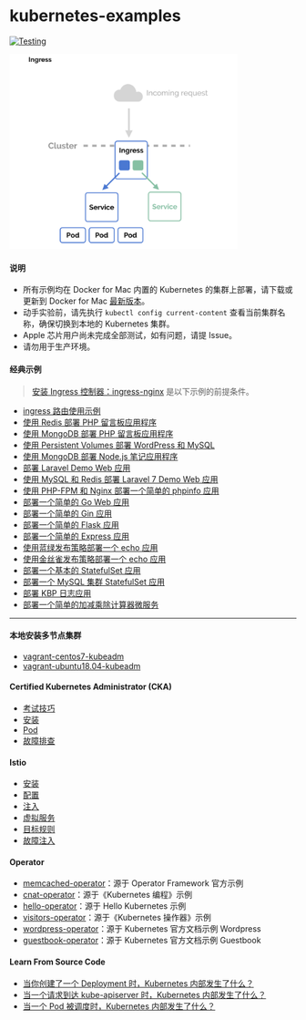 # kubernetes-examples

[![Testing](https://github.com/jxlwqq/kubernetes-examples/actions/workflows/testing.yml/badge.svg)](https://github.com/jxlwqq/kubernetes-examples/actions/workflows/testing.yml)

<img src='./ingress.png' width='400'>

#### 说明

* 所有示例均在 Docker for Mac 内置的 Kubernetes 的集群上部署，请下载或更新到 Docker for Mac [最新版本](https://docs.docker.com/desktop/mac/release-notes/)。
* 动手实验前，请先执行 `kubectl config current-content` 查看当前集群名称，确保切换到本地的 Kubernetes 集群。
* Apple 芯片用户尚未完成全部测试，如有问题，请提 Issue。
* 请勿用于生产环境。

#### 经典示例

> [安装 Ingress 控制器：ingress-nginx](./ingress-nginx) 是以下示例的前提条件。

* [ingress 路由使用示例](deploying-simple-apple-and-banana-ingress)
* [使用 Redis 部署 PHP 留言板应用程序](deploying-php-guestbook-application-with-redis)
* [使用 MongoDB 部署 PHP 留言板应用程序](deploying-php-guestbook-application-with-mongodb)
* [使用 Persistent Volumes 部署 WordPress 和 MySQL](deploying-wordpress-and-mysql-with-persistent-volumes)
* [使用 MongoDB 部署 Node.js 笔记应用程序](deploying-nodejs-note-application-with-mongodb)
* [部署 Laravel Demo Web 应用](deploying-laravel-application)
* [使用 MySQL 和 Redis 部署 Laravel 7 Demo Web 应用](deploying-laravel-7-with-mysql-and-redis)
* [使用 PHP-FPM 和 Nginx 部署一个简单的 phpinfo 应用](deploying-simple-php-app-with-fpm-and-nginx)
* [部署一个简单的 Go Web 应用](deploying-hello-world-web-application-with-go)
* [部署一个简单的 Gin 应用](deploying-simple-hello-gin-app)  
* [部署一个简单的 Flask 应用](deploying-simple-hello-flask-app)
* [部署一个简单的 Express 应用](deploying-simple-hello-express-app)
* [使用蓝绿发布策略部署一个 echo 应用](deploying-simple-echo-app-using-blue-green-deployment)
* [使用金丝雀发布策略部署一个 echo 应用](deploying-simple-echo-app-using-canary-deployment)
* [部署一个基本的 StatefulSet 应用](deploying-basic-statefulset-app)
* [部署一个 MySQL 集群 StatefulSet 应用](deploying-replicated-mysql-statefulset-app)
* [部署 KBP 日志应用](deploying-kbp-journal-app)
* [部署一个简单的加减乘除计算器微服务](deploying-simple-microservice-using-gin-and-grpc)

---

#### 本地安装多节点集群

* [vagrant-centos7-kubeadm](multi-nodes-cluster/vagrant-centos7-kubeadm)
* [vagrant-ubuntu18.04-kubeadm](multi-nodes-cluster/vagrant-ubuntu18.04-kubeadm)

#### Certified Kubernetes Administrator (CKA) 

* [考试技巧](./cka-training/0.tips.md)
* [安装](./cka-training/1.installing.md)
* [Pod](./cka-training/2.pod.md)
* [故障排查](./cka-training/8.troubleshooting.md)

#### Istio

* [安装](istio/0.installing)
* [配置](istio/1.profile)
* [注入](istio/2.injection)
* [虚拟服务](istio/3.virtual-service)
* [目标规则](istio/4.destination-rule)
* [故障注入](istio/5.fault-injection)

#### Operator

* [memcached-operator](https://github.com/jxlwqq/memcached-operator)：源于 Operator Framework 官方示例
* [cnat-operator](https://github.com/jxlwqq/cnat-operator)：源于《Kubernetes 编程》示例
* [hello-operator](https://github.com/jxlwqq/hello-operator)：源于 Hello Kubernetes 示例
* [visitors-operator](https://github.com/jxlwqq/visitors-operator)：源于《Kubernetes 操作器》示例
* [wordpress-operator](https://github.com/jxlwqq/wordpress-operator)：源于 Kubernetes 官方文档示例 Wordpress
* [guestbook-operator](https://github.com/jxlwqq/guestbook-operator)：源于 Kubernetes 官方文档示例 Guestbook

#### Learn From Source Code

* [当你创建了一个 Deployment 时，Kubernetes 内部发生了什么？](./learn-from-source-code/what-happens-in-kubernetes-when-create-a-deployment.md)
* [当一个请求到达 kube-apiserver 时，Kubernetes 内部发生了什么？](./learn-from-source-code/what-happens-in-kubernetes-when-a-request-hits-kube-apiserver.md)
* [当一个 Pod 被调度时，Kubernetes 内部发生了什么？](./learn-from-source-code/what-happens-in-kubernetes-when-schedule-a-pod.md)
